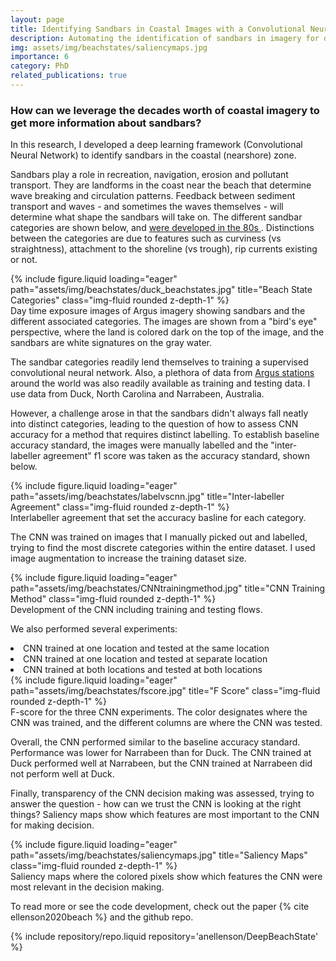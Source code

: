```yaml
---
layout: page
title: Identifying Sandbars in Coastal Images with a Convolutional Neural Network
description: Automating the identification of sandbars in imagery for different beaches
img: assets/img/beachstates/saliencymaps.jpg
importance: 6
category: PhD
related_publications: true
---
```


<h3> How can we leverage the decades worth of coastal imagery to get more information about sandbars? </h3>

In this research, I developed a deep learning framework  (Convolutional Neural Network) to identify sandbars in the coastal (nearshore) zone. 

Sandbars play a role in recreation, navigation, erosion and pollutant transport. They are landforms in the coast near the beach that determine wave breaking and circulation patterns. Feedback between sediment transport and waves - and sometimes the waves themselves - will determine what shape the sandbars will take on. The different sandbar categories are shown below, and <a href="https://www.sciencedirect.com/science/article/abs/pii/0025322784900082"> were developed in the 80s </a>. Distinctions between the categories are due to features such as curviness (vs straightness), attachment to the shoreline (vs trough), rip currents existing or not.

<div class="row">
    <div class="col-sm mt-3 mt-md-0">
        {% include figure.liquid loading="eager" path="assets/img/beachstates/duck_beachstates.jpg" title="Beach State Categories" class="img-fluid rounded z-depth-1" %}
    </div>
</div>
<div class="caption">
    Day time exposure images of Argus imagery showing sandbars and the different associated categories. The images are shown from a "bird's eye" perspective, where the land is colored dark on the top of the image, and the sandbars are white signatures on the gray water.  
</div>

The sandbar categories readily lend themselves to training a supervised convolutional neural network. Also, a plethora of data from <a href="https://en.wikipedia.org/wiki/Argus_Coastal_Monitoring"> Argus stations </a> around the world was also readily available as training and testing data. I use data from Duck, North Carolina and Narrabeen, Australia.

However, a challenge arose in that the sandbars didn't always fall neatly into distinct categories, leading to the question of how to assess CNN accuracy for a method that requires distinct labelling. To establish baseline accuracy standard, the images were manually labelled and the "inter-labeller agreement" f1 score was taken as the accuracy standard, shown below. 

<div class="row">
    <div class="col-sm mt-3 mt-md-0">
        {% include figure.liquid loading="eager" path="assets/img/beachstates/labelvscnn.jpg" title="Inter-labeller Agreement" class="img-fluid rounded z-depth-1" %}
    </div>
</div>
<div class="caption">
    Interlabeller agreement that set the accuracy basline for each category. 
</div>

The CNN was trained on images that I manually picked out and labelled, trying to find the most discrete categories within the entire dataset. I used image augmentation to increase the training dataset size.

<div class="row">
    <div class="col-sm mt-3 mt-md-0">
        {% include figure.liquid loading="eager" path="assets/img/beachstates/CNNtrainingmethod.jpg" title="CNN Training Method" class="img-fluid rounded z-depth-1" %}
    </div>
</div>
<div class="caption">
    Development of the CNN including training and testing flows.
</div>

We also performed several experiments: 
<li> CNN trained at one location and tested at the same location
<li> CNN trained at one location and tested at separate location
<li> CNN trained at both locations and tested at both locations

<div class="row">
    <div class="col-sm mt-3 mt-md-0">
        {% include figure.liquid loading="eager" path="assets/img/beachstates/fscore.jpg" title="F Score" class="img-fluid rounded z-depth-1" %}
    </div>
</div>
<div class="caption">
    F-score for the three CNN experiments. The color designates where the CNN was trained, and the different columns are where the CNN was tested.
</div>

Overall, the CNN performed similar to the baseline accuracy standard. Performance was lower for Narrabeen than for Duck. The CNN trained at Duck performed well at Narrabeen, but the CNN trained at Narrabeen did not perform well at Duck. 

Finally, transparency of the CNN decision making was assessed, trying to answer the question - how can we trust the CNN is looking at the right things? Saliency maps show which features are most important to the CNN for making decision.

<div class="row">
    <div class="col-sm mt-3 mt-md-0">
        {% include figure.liquid loading="eager" path="assets/img/beachstates/saliencymaps.jpg" title="Saliency Maps" class="img-fluid rounded z-depth-1" %}
    </div>
</div>
<div class="caption">
    Saliency maps where the colored pixels show which features the CNN were most relevant in the decision making. 
</div>

To read more or see the code development, check out the paper {% cite ellenson2020beach %} and the github repo. 

<div class="repositories d-flex flex-wrap flex-md-row flex-column justify-content-between align-items-center">
    {% include repository/repo.liquid repository='anellenson/DeepBeachState' %}
</div>
